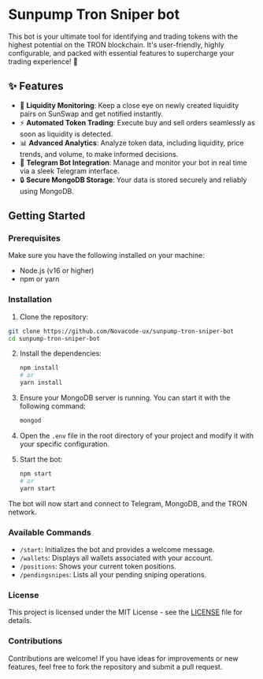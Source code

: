 # Sunpump Tron Sniper bot
This bot is your ultimate tool for identifying and trading tokens with the highest potential on the TRON blockchain. It's user-friendly, highly configurable, and packed with essential features to supercharge your trading experience! 🚀

## ✨ Features

- 🔔 **Liquidity Monitoring**: Keep a close eye on newly created liquidity pairs on SunSwap and get notified instantly.
- ⚡ **Automated Token Trading**: Execute buy and sell orders seamlessly as soon as liquidity is detected.
- 📊 **Advanced Analytics**: Analyze token data, including liquidity, price trends, and volume, to make informed decisions.
- 💬 **Telegram Bot Integration**: Manage and monitor your bot in real time via a sleek Telegram interface.
- 🔒 **Secure MongoDB Storage**: Your data is stored securely and reliably using MongoDB.

## Getting Started

### Prerequisites

Make sure you have the following installed on your machine:

- Node.js (v16 or higher)
- npm or yarn

### Installation

1. Clone the repository:

```bash
git clone https://github.com/Novacode-ux/sunpump-tron-sniper-bot
cd sunpump-tron-sniper-bot
```

2. Install the dependencies:

   ```bash
   npm install
   # or
   yarn install
   ```

3. Ensure your MongoDB server is running. You can start it with the following command:

   ```bash
   mongod
   ```

4. Open the `.env` file in the root directory of your project and modify it with your specific configuration.

5. Start the bot:

   ```bash
   npm start
   # or
   yarn start
   ```

The bot will now start and connect to Telegram, MongoDB, and the TRON network.

### Available Commands

- `/start`: Initializes the bot and provides a welcome message.
- `/wallets`: Displays all wallets associated with your account.
- `/positions`: Shows your current token positions.
- `/pendingsnipes`: Lists all your pending sniping operations.

### License

This project is licensed under the MIT License - see the [LICENSE](LICENSE) file for details.

### Contributions

Contributions are welcome! If you have ideas for improvements or new features, feel free to fork the repository and submit a pull request.
